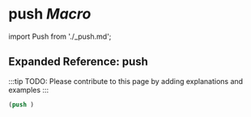 # **push** *Macro*

import Push from './_push.md';

<Push />

## Expanded Reference: push

:::tip
TODO: Please contribute to this page by adding explanations and examples
:::

```lisp
(push )
```
